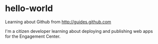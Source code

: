 # hello-world
Learning about Github from http://guides.github.com

I'm a citizen developer learning about deploying and publishing web apps for the Engagement Center.
